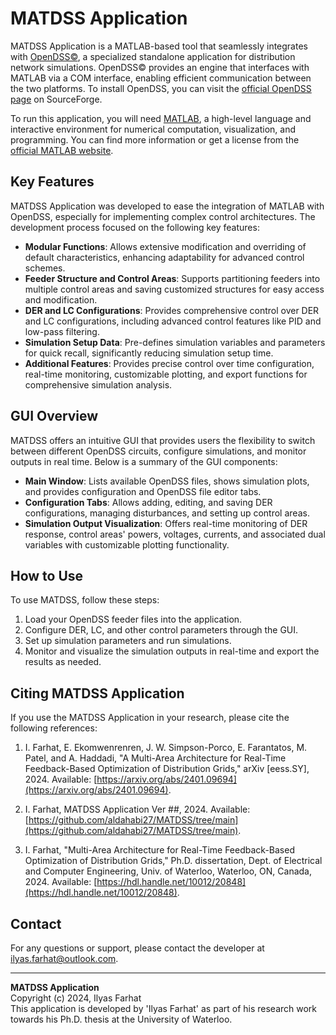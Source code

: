 # MATDSS Application

MATDSS Application is a MATLAB-based tool that seamlessly integrates with [OpenDSS©](https://sourceforge.net/projects/electricdss/), a specialized standalone application for distribution network simulations. OpenDSS© provides an engine that interfaces with MATLAB via a COM interface, enabling efficient communication between the two platforms. To install OpenDSS, you can visit the [official OpenDSS page](https://sourceforge.net/projects/electricdss/) on SourceForge.

To run this application, you will need [MATLAB](https://www.mathworks.com/products/matlab.html), a high-level language and interactive environment for numerical computation, visualization, and programming. You can find more information or get a license from the [official MATLAB website](https://www.mathworks.com/products/matlab.html).
<!--
## Motivation

The development of MATDSS was driven by two main challenges:

1. **Complex Control Framework**: The control framework developed for this research resulted in a highly complex system with numerous parameters to manage. MATDSS addresses this by providing a graphical user interface (GUI) that allows for live monitoring, parameter management, and the ability to enable different components (such as low-pass filters, PD control, and disturbances). MATDSS also allows for modifying control parameters and plotting outputs for control areas and DERs directly within the application. A standout feature of MATDSS is its ability to partition a feeder without altering the simulation files of OpenDSS, thereby managing control actions and time-series simulations from within the same application.

2. **Lack of Time-Series Simulations in OpenDSS**: While OpenDSS is recognized as a standard solver for distribution systems, it lacks built-in time-series simulations for controlled structures like those proposed in this research. Integrating OpenDSS with MATLAB was essential to conduct these simulations and verify the presented work. This integration allows the framework to be easily adapted for different circuits and scales to control multiple areas within a feeder.
-->
## Key Features

MATDSS Application was developed to ease the integration of MATLAB with OpenDSS, especially for implementing complex control architectures. The development process focused on the following key features:

- **Modular Functions**: Allows extensive modification and overriding of default characteristics, enhancing adaptability for advanced control schemes.
- **Feeder Structure and Control Areas**: Supports partitioning feeders into multiple control areas and saving customized structures for easy access and modification.
- **DER and LC Configurations**: Provides comprehensive control over DER and LC configurations, including advanced control features like PID and low-pass filtering.
- **Simulation Setup Data**: Pre-defines simulation variables and parameters for quick recall, significantly reducing simulation setup time.
- **Additional Features**: Provides precise control over time configuration, real-time monitoring, customizable plotting, and export functions for comprehensive simulation analysis.

## GUI Overview

MATDSS offers an intuitive GUI that provides users the flexibility to switch between different OpenDSS circuits, configure simulations, and monitor outputs in real time. Below is a summary of the GUI components:

- **Main Window**: Lists available OpenDSS files, shows simulation plots, and provides configuration and OpenDSS file editor tabs.
- **Configuration Tabs**: Allows adding, editing, and saving DER configurations, managing disturbances, and setting up control areas.
- **Simulation Output Visualization**: Offers real-time monitoring of DER response, control areas' powers, voltages, currents, and associated dual variables with customizable plotting functionality.

## How to Use

To use MATDSS, follow these steps:

1. Load your OpenDSS feeder files into the application.
2. Configure DER, LC, and other control parameters through the GUI.
3. Set up simulation parameters and run simulations.
4. Monitor and visualize the simulation outputs in real-time and export the results as needed.

## Citing MATDSS Application

If you use the MATDSS Application in your research, please cite the following references:

1. I. Farhat, E. Ekomwenrenren, J. W. Simpson-Porco, E. Farantatos, M. Patel, and A. Haddadi, "A Multi-Area Architecture for Real-Time Feedback-Based Optimization of Distribution Grids," arXiv [eess.SY], 2024. Available: [https://arxiv.org/abs/2401.09694](https://arxiv.org/abs/2401.09694).

2. I. Farhat, MATDSS Application Ver ##, 2024. Available: [https://github.com/aldahabi27/MATDSS/tree/main](https://github.com/aldahabi27/MATDSS/tree/main).

3. I. Farhat, "Multi-Area Architecture for Real-Time Feedback-Based Optimization of Distribution Grids," Ph.D. dissertation, Dept. of Electrical and Computer Engineering, Univ. of Waterloo, Waterloo, ON, Canada, 2024. Available: [https://hdl.handle.net/10012/20848](https://hdl.handle.net/10012/20848).

## Contact

For any questions or support, please contact the developer at [ilyas.farhat@outlook.com](mailto:ilyas.farhat@outlook.com).

---

**MATDSS Application**  
Copyright (c) 2024, Ilyas Farhat  
This application is developed by 'Ilyas Farhat' as part of his research work towards his Ph.D. thesis at the University of Waterloo.
